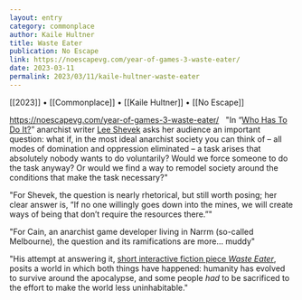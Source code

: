 ```yaml
---
layout: entry
category: commonplace
author: Kaile Hultner
title: Waste Eater
publication: No Escape
link: https://noescapevg.com/year-of-games-3-waste-eater/
date: 2023-03-11
permalink: 2023/03/11/kaile-hultner-waste-eater
---
```


[[2023]] • [[Commonplace]] • [[Kaile Hultner]] • [[No Escape]]

https://noescapevg.com/year-of-games-3-waste-eater/
 
"In “[Who Has To Do It?](https://butchanarchy.medium.com/who-has-to-do-it-a-reflection-on-the-compulsion-to-coerce-83046549dad5)” anarchist writer [Lee Shevek](https://twitter.com/butchanarchy) asks her audience an important question: what if, in the most ideal anarchist society you can think of – all modes of domination and oppression eliminated – a task arises that absolutely nobody wants to do voluntarily? Would we force someone to do the task anyway? Or would we find a way to remodel society around the conditions that make the task necessary?"

"For Shevek, the question is nearly rhetorical, but still worth posing; her clear answer is, “If no one willingly goes down into the mines, we will create ways of being that don’t require the resources there.”"

"For Cain, an anarchist game developer living in Narrm (so-called Melbourne), the question and its ramifications are more… muddy"

"His attempt at answering it, [short interactive fiction piece *Waste Eater*](https://cmddx.itch.io/waste-eater), posits a world in which both things have happened: humanity has evolved to survive around the apocalypse, and some people *had* to be sacrificed to the effort to make the world less uninhabitable."
